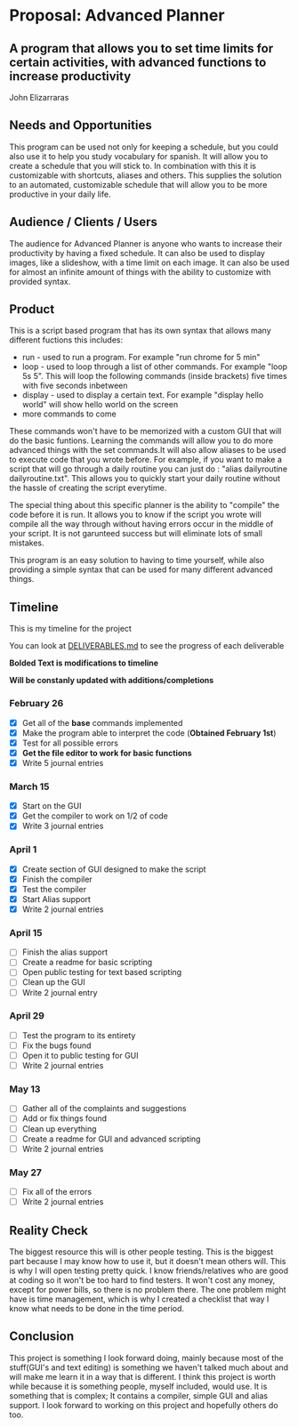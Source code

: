 # Proposal: Advanced Planner
## A program that allows you to set time limits for certain activities, with advanced functions to increase productivity
John Elizarraras

## Needs and Opportunities
This program can be used not only for keeping a schedule, but you could also use it to help you study vocabulary for spanish. It will allow you to create a schedule that you will stick to. In combination with this it is customizable with shortcuts, aliases and others. This supplies the solution to an automated, customizable schedule that will allow you to be more productive in your daily life.

## Audience / Clients / Users
The audience for Advanced Planner is anyone who wants to increase their productivity by having a fixed schedule. It can also be used to display images, like a slideshow, with a time limit on each image. It can also be used for almost an infinite amount of things with the ability to customize with provided syntax.

## Product
This is a script based program that has its own syntax that allows many different fuctions this includes:

* run - used to run a program. For example "run chrome for 5 min"
* loop - used to loop through a list of other commands. For example "loop 5s 5". This will loop the following commands (inside brackets) five times with five seconds inbetween
* display - used to display a certain text. For example "display hello world" will show hello world on the screen
* more commands to come

These commands won't have to be memorized with a custom GUI that will do the basic funtions. Learning the commands will allow you to do more advanced things with the set commands.It will also allow aliases to be used to execute code that you wrote before. For example, if you want to make a script that will go through a daily routine you can just do : "alias dailyroutine dailyroutine.txt". This allows you to quickly start your daily routine without the hassle of creating the script everytime.

The special thing about this specific planner is the ability to "compile" the code before it is run. It allows you to know if the script you wrote will compile all the way through without having errors occur in the middle of your script. It is not garunteed success but will eliminate lots of small mistakes.

This program is an easy solution to having to time yourself, while also providing a simple syntax that can be used for many different advanced things.

## Timeline

This is my timeline for the project

You can look at [DELIVERABLES.md](https://github.com/iblacksand/advanced-planner/blob/master/DELIVERABLES.md) to see the progress of each deliverable

__Bolded Text is modifications to timeline__

__Will be constanly updated with additions/completions__

### February 26
- [x] Get all of the __base__ commands implemented
- [x] Make the program able to interpret the code (__Obtained February 1st__)
- [x] Test for all possible errors
- [x] __Get the file editor to work for basic functions__ 
- [x] Write 5 journal entries

### March 15
- [x] Start on the GUI
- [x] Get the compiler to work on 1/2 of code
- [x] Write 3 journal entries

### April 1
- [x] Create section of GUI designed to make the script
- [x] Finish the compiler
- [x] Test the compiler
- [x] Start Alias support
- [x] Write 2 journal entries

### April 15
- [ ] Finish the alias support
- [ ] Create a readme for basic scripting
- [ ] Open public testing for text based scripting
- [ ] Clean up the GUI
- [ ] Write 2 journal entry

### April 29
- [ ] Test the program to its entirety
- [ ] Fix the bugs found
- [ ] Open it to public testing for GUI
- [ ] Write 2 journal entries

### May 13
- [ ] Gather all of the complaints and suggestions
- [ ] Add or fix things found
- [ ] Clean up everything
- [ ] Create a readme for GUI and advanced scripting
- [ ] Write 2 journal entries

### May 27
- [ ] Fix all of the errors
- [ ] Write 2 journal entries

## Reality Check
The biggest resource this will is other people testing. This is the biggest part because I may know how to use it, but it doesn't mean others will. This is why I will open testing pretty quick. I know friends/relatives who are good at coding so it won't be too hard to find testers. It won't cost any money, except for power bills, so there is no problem there. The one problem might have is time management, which is why I created a checklist that way I know what needs to be done in the time period.

## Conclusion
This project is something I look forward doing, mainly because most of the stuff(GUI's and text editing) is something we haven't talked much about and will make me learn it in a way that is different. I think this project is worth while because it is something people, myself included, would use. It is something that is complex; It contains a compiler, simple GUI and alias support. I look forward to working on this project and hopefully others do too.